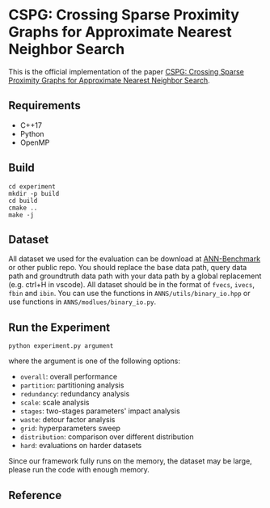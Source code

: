 # CSPG: Crossing Sparse Proximity Graphs for Approximate Nearest Neighbor Search

This is the official implementation of the paper [CSPG: Crossing Sparse Proximity Graphs for Approximate Nearest Neighbor Search](https://example.com/paper).

## Requirements

* C++17
* Python
* OpenMP

## Build

```shell
cd experiment
mkdir -p build
cd build
cmake ..
make -j
```

## Dataset
All dataset we used for the evaluation can be download at [ANN-Benchmark](https://github.com/erikbern/ann-benchmarks) or other public repo. You should replace the base data path, query data path and groundtruth data path with your data path by a global replacement (e.g. ctrl+H in vscode). All dataset should be in the format of `fvecs`, `ivecs`, `fbin` and `ibin`. You can use the functions in `ANNS/utils/binary_io.hpp` or use functions in `ANNS/modlues/binary_io.py`.

## Run the Experiment

```shell
python experiment.py argument
```

where the argument is one of the following options:

* `overall`: overall performance
* `partition`: partitioning analysis
* `redundancy`: redundancy analysis
* `scale`: scale analysis
* `stages`: two-stages parameters' impact analysis
* `waste`: detour factor analysis
* `grid`: hyperparameters sweep
* `distribution`: comparison over different distribution
* `hard`: evaluations on harder datasets

Since our framework fully runs on the memory, the dataset may be large, please run the code with enough memory.

## Reference


